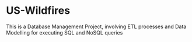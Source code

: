 # US-Wildfires
This is a Database Management Project, involving ETL processes and Data Modelling for executing SQL and NoSQL queries

